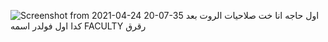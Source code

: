 ![Screenshot from 2021-04-24 20-07-35](https://user-images.githubusercontent.com/77538165/116014794-e1da2680-a5eb-11eb-977c-818575f39573.png)
اول حاجه انا خت صلاحيات الروت بعد كدا اول فولدر اسمه FACULTY رقرق
